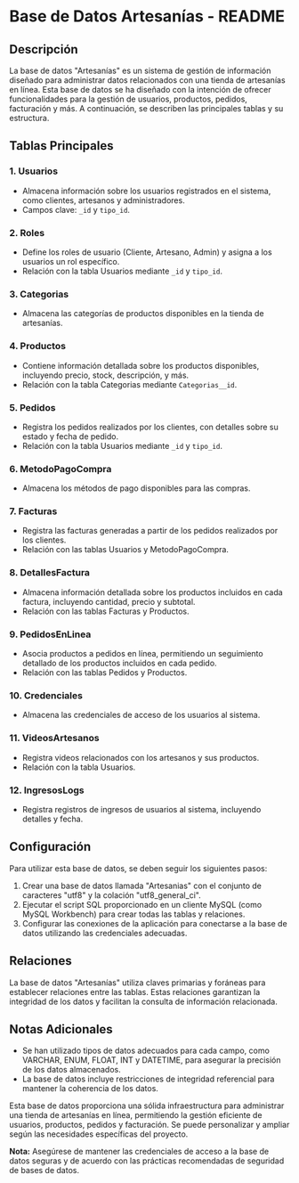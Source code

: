 # Base de Datos Artesanías - README

## Descripción
La base de datos "Artesanías" es un sistema de gestión de información diseñado para administrar datos relacionados con una tienda de artesanías en línea. Esta base de datos se ha diseñado con la intención de ofrecer funcionalidades para la gestión de usuarios, productos, pedidos, facturación y más. A continuación, se describen las principales tablas y su estructura.

## Tablas Principales

### 1. Usuarios
- Almacena información sobre los usuarios registrados en el sistema, como clientes, artesanos y administradores.
- Campos clave: `_id` y `tipo_id`.

### 2. Roles
- Define los roles de usuario (Cliente, Artesano, Admin) y asigna a los usuarios un rol específico.
- Relación con la tabla Usuarios mediante `_id` y `tipo_id`.

### 3. Categorias
- Almacena las categorías de productos disponibles en la tienda de artesanías.

### 4. Productos
- Contiene información detallada sobre los productos disponibles, incluyendo precio, stock, descripción, y más.
- Relación con la tabla Categorias mediante `Categorias__id`.

### 5. Pedidos
- Registra los pedidos realizados por los clientes, con detalles sobre su estado y fecha de pedido.
- Relación con la tabla Usuarios mediante `_id` y `tipo_id`.

### 6. MetodoPagoCompra
- Almacena los métodos de pago disponibles para las compras.

### 7. Facturas
- Registra las facturas generadas a partir de los pedidos realizados por los clientes.
- Relación con las tablas Usuarios y MetodoPagoCompra.

### 8. DetallesFactura
- Almacena información detallada sobre los productos incluidos en cada factura, incluyendo cantidad, precio y subtotal.
- Relación con las tablas Facturas y Productos.

### 9. PedidosEnLinea
- Asocia productos a pedidos en línea, permitiendo un seguimiento detallado de los productos incluidos en cada pedido.
- Relación con las tablas Pedidos y Productos.

### 10. Credenciales
- Almacena las credenciales de acceso de los usuarios al sistema.

### 11. VideosArtesanos
- Registra videos relacionados con los artesanos y sus productos.
- Relación con la tabla Usuarios.

### 12. IngresosLogs
- Registra registros de ingresos de usuarios al sistema, incluyendo detalles y fecha.

## Configuración
Para utilizar esta base de datos, se deben seguir los siguientes pasos:

1. Crear una base de datos llamada "Artesanias" con el conjunto de caracteres "utf8" y la colación "utf8_general_ci".
2. Ejecutar el script SQL proporcionado en un cliente MySQL (como MySQL Workbench) para crear todas las tablas y relaciones.
3. Configurar las conexiones de la aplicación para conectarse a la base de datos utilizando las credenciales adecuadas.

## Relaciones
La base de datos "Artesanías" utiliza claves primarias y foráneas para establecer relaciones entre las tablas. Estas relaciones garantizan la integridad de los datos y facilitan la consulta de información relacionada.

## Notas Adicionales
- Se han utilizado tipos de datos adecuados para cada campo, como VARCHAR, ENUM, FLOAT, INT y DATETIME, para asegurar la precisión de los datos almacenados.
- La base de datos incluye restricciones de integridad referencial para mantener la coherencia de los datos.

Esta base de datos proporciona una sólida infraestructura para administrar una tienda de artesanías en línea, permitiendo la gestión eficiente de usuarios, productos, pedidos y facturación. Se puede personalizar y ampliar según las necesidades específicas del proyecto.

**Nota:** Asegúrese de mantener las credenciales de acceso a la base de datos seguras y de acuerdo con las prácticas recomendadas de seguridad de bases de datos.
